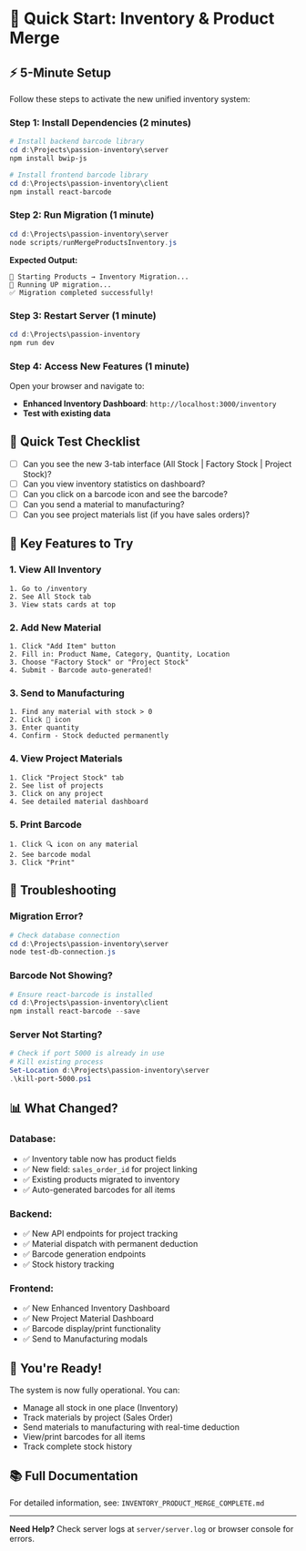 # 🚀 Quick Start: Inventory & Product Merge

## ⚡ 5-Minute Setup

Follow these steps to activate the new unified inventory system:

### Step 1: Install Dependencies (2 minutes)

```powershell
# Install backend barcode library
cd d:\Projects\passion-inventory\server
npm install bwip-js

# Install frontend barcode library
cd d:\Projects\passion-inventory\client
npm install react-barcode
```

### Step 2: Run Migration (1 minute)

```powershell
cd d:\Projects\passion-inventory\server
node scripts/runMergeProductsInventory.js
```

**Expected Output:**
```
🔄 Starting Products → Inventory Migration...
📝 Running UP migration...
✅ Migration completed successfully!
```

### Step 3: Restart Server (1 minute)

```powershell
cd d:\Projects\passion-inventory
npm run dev
```

### Step 4: Access New Features (1 minute)

Open your browser and navigate to:
- **Enhanced Inventory Dashboard**: `http://localhost:3000/inventory`
- **Test with existing data**

## 🎯 Quick Test Checklist

- [ ] Can you see the new 3-tab interface (All Stock | Factory Stock | Project Stock)?
- [ ] Can you view inventory statistics on dashboard?
- [ ] Can you click on a barcode icon and see the barcode?
- [ ] Can you send a material to manufacturing?
- [ ] Can you see project materials list (if you have sales orders)?

## 📱 Key Features to Try

### 1. View All Inventory
```
1. Go to /inventory
2. See All Stock tab
3. View stats cards at top
```

### 2. Add New Material
```
1. Click "Add Item" button
2. Fill in: Product Name, Category, Quantity, Location
3. Choose "Factory Stock" or "Project Stock"
4. Submit - Barcode auto-generated!
```

### 3. Send to Manufacturing
```
1. Find any material with stock > 0
2. Click 🚚 icon
3. Enter quantity
4. Confirm - Stock deducted permanently
```

### 4. View Project Materials
```
1. Click "Project Stock" tab
2. See list of projects
3. Click on any project
4. See detailed material dashboard
```

### 5. Print Barcode
```
1. Click 🔍 icon on any material
2. See barcode modal
3. Click "Print"
```

## 🔧 Troubleshooting

### Migration Error?
```powershell
# Check database connection
cd d:\Projects\passion-inventory\server
node test-db-connection.js
```

### Barcode Not Showing?
```powershell
# Ensure react-barcode is installed
cd d:\Projects\passion-inventory\client
npm install react-barcode --save
```

### Server Not Starting?
```powershell
# Check if port 5000 is already in use
# Kill existing process
Set-Location d:\Projects\passion-inventory\server
.\kill-port-5000.ps1
```

## 📊 What Changed?

### Database:
- ✅ Inventory table now has product fields
- ✅ New field: `sales_order_id` for project linking
- ✅ Existing products migrated to inventory
- ✅ Auto-generated barcodes for all items

### Backend:
- ✅ New API endpoints for project tracking
- ✅ Material dispatch with permanent deduction
- ✅ Barcode generation endpoints
- ✅ Stock history tracking

### Frontend:
- ✅ New Enhanced Inventory Dashboard
- ✅ New Project Material Dashboard
- ✅ Barcode display/print functionality
- ✅ Send to Manufacturing modals

## 🎉 You're Ready!

The system is now fully operational. You can:
- Manage all stock in one place (Inventory)
- Track materials by project (Sales Order)
- Send materials to manufacturing with real-time deduction
- View/print barcodes for all items
- Track complete stock history

## 📚 Full Documentation

For detailed information, see: `INVENTORY_PRODUCT_MERGE_COMPLETE.md`

---

**Need Help?** Check server logs at `server/server.log` or browser console for errors.